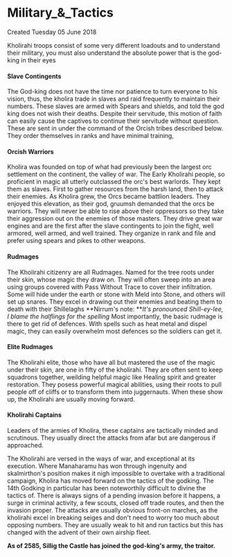 # Military_&_Tactics
Created Tuesday 05 June 2018

Kholirahi troops consist of some very different loadouts and to understand their military, you must also understand the absolute power that is the god-king in their eyes

#### Slave Contingents
The God-king does not have the time nor patience to turn everyone to his vision, thus, the kholira trade in slaves and raid frequently to maintain their numbers. These slaves are armed with Spears and shields, and told the god king does not wish their deaths. Despite their servitude, this motion of faith can easily cause the captives to continue their servitude without question. These are sent in under the command of the Orcish tribes described below. They order themselves in ranks and have minimal training, 


#### Orcish Warriors
Kholira was founded on top of what had previously been the largest orc settlement on the continent, the valley of war. The Early Kholirahi people, so proficient in magic all utterly outclassed the orc's best warlords. They kept them as slaves. First to gather resources from the harsh land, then to attack their enemies. As Kholira grew, the Orcs became battlion leaders. They enjoyed this elevation, as their god, gruumsh demanded that the orcs be warriors. They will never be able to rise above their oppressors so they take their aggression out on the enemies of those masters. They drive great war engines and are the first after the slave contingents to join the fight, well armored, well armed, and well trained. They organize in rank and file and prefer using spears and pikes to other weapons.


#### Rudmages
The Kholirahi citizenry are all Rudmages. Named for the tree roots under their skin, whose magic they draw on. They will often sweep into an area using groups covered with Pass Without Trace to cover their infiltration. Some will hide under the earth or stone with Meld into Stone, and others will set up snares. They excel in drawing out their enemies and beating them to death with their Shillelaghs
**Nirrum's note: ***It's pronounced Shill-ey-lee, I blame the halflings for the spelling*
Most importantly, the basic rudmage is there to get rid of defences. With spells such as heat metal and dispel magic, they can easily overwhelm most defences so the soldiers can get it. 


#### Elite Rudmages
The Kholirahi elite, those who have all but mastered the use of the magic under their skin, are one in fifty of the kholirahi. They are often sent to keep squadrons together, weilding helpful magic like Healing spirit and greater restoration. They posess powerful magical abilities, using their roots to pull people off of cliffs or to transform them into juggernauts. When these show up, the Kholirahi are usually moving forward.


#### Kholirahi Captains
Leaders of the armies of Kholira, these captains are tactically minded and scrutinous. They usually direct the attacks from afar but are dangerous if approached. 
	
	
The Kholirahi are versed in the ways of war, and exceptional at its execution. Where Manaharamu has won through ingenuity and skalmirthon's position makes it nigh impossible to overtake with a traditional campaign, Kholira has moved forward on the tactics of the godking. The 14th Godking in particular has been noteworthily difficult to divine the tactics of. There is always signs of a pending invasion before it happens, a surge in criminal activity, a few scouts, closed off trade routes, and then the invasion proper. The attacks are usually obvious front-on marches, as the kholirahi excel in breaking seiges and don't need to worry too much about opposing numbers. They are usually weak to hit and run tactics but this has changed with the advent of their own airship fleet.
	
**As of 2585, Sillig the Castle has joined the god-king's army, the traitor.**

